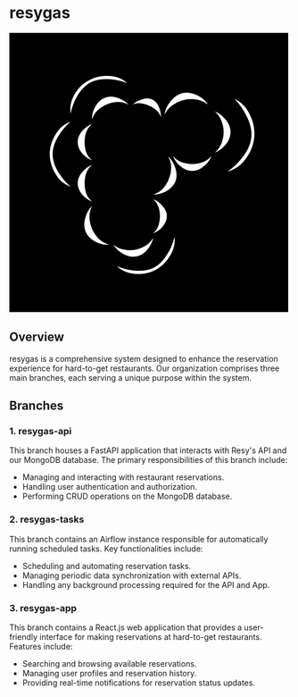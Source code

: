 # resygas

![ResyGas Logo](./Vector.png)

## Overview
resygas is a comprehensive system designed to enhance the reservation experience for hard-to-get restaurants. Our organization comprises three main branches, each serving a unique purpose within the system.

## Branches

### 1. resygas-api
This branch houses a FastAPI application that interacts with Resy's API and our MongoDB database. The primary responsibilities of this branch include:

- Managing and interacting with restaurant reservations.
- Handling user authentication and authorization.
- Performing CRUD operations on the MongoDB database.

### 2. resygas-tasks
This branch contains an Airflow instance responsible for automatically running scheduled tasks. Key functionalities include:

- Scheduling and automating reservation tasks.
- Managing periodic data synchronization with external APIs.
- Handling any background processing required for the API and App.

### 3. resygas-app
This branch contains a React.js web application that provides a user-friendly interface for making reservations at hard-to-get restaurants. Features include:

- Searching and browsing available reservations.
- Managing user profiles and reservation history.
- Providing real-time notifications for reservation status updates.
